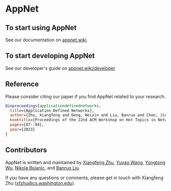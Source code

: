# AppNet

## To start using AppNet

See our documentation on [appnet.wiki](https://appnet.wiki).


## To start developing AppNet

See our developer's guide on [appnet.wiki/developer](https://appnet.wiki/developer.html)

<!-- 
## Description
// TODO(user): An in-depth paragraph about your project and overview of use

## Getting Started

### Prerequisites
- go version v1.21.0+
- docker version 17.03+.
- kubectl version v1.11.3+.
- Access to a Kubernetes v1.11.3+ cluster.

### To Deploy on the cluster
**Build and push your image to the location specified by `IMG`:**

```sh
make docker-build docker-push IMG=<some-registry>/appnet:tag
```

**NOTE:** This image ought to be published in the personal registry you specified. 
And it is required to have access to pull the image from the working environment. 
Make sure you have the proper permission to the registry if the above commands don’t work.

**Install the CRDs into the cluster:**

```sh
make install
```

**Deploy the Manager to the cluster with the image specified by `IMG`:**

```sh
make deploy IMG=<some-registry>/appnet:tag
```

> **NOTE**: If you encounter RBAC errors, you may need to grant yourself cluster-admin 
privileges or be logged in as admin.

**Create instances of your solution**
You can apply the samples (examples) from the config/sample:

```sh
kubectl apply -k config/samples/
```

>**NOTE**: Ensure that the samples has default values to test it out.

### To Uninstall
**Delete the instances (CRs) from the cluster:**

```sh
kubectl delete -k config/samples/
```

**Delete the APIs(CRDs) from the cluster:**

```sh
make uninstall
```

**UnDeploy the controller from the cluster:**

```sh
make undeploy
```

## Project Distribution

Following are the steps to build the installer and distribute this project to users.

1. Build the installer for the image built and published in the registry:

```sh
make build-installer IMG=<some-registry>/appnet:tag
```

NOTE: The makefile target mentioned above generates an 'install.yaml'
file in the dist directory. This file contains all the resources built
with Kustomize, which are necessary to install this project without
its dependencies.

2. Using the installer

Users can just run kubectl apply -f <URL for YAML BUNDLE> to install the project, i.e.:

```sh
kubectl apply -f https://raw.githubusercontent.com/<org>/appnet/<tag or branch>/dist/install.yaml
```

## Contributing
// TODO(user): Add detailed information on how you would like others to contribute to this project

**NOTE:** Run `make help` for more information on all potential `make` targets

More information can be found via the [Kubebuilder Documentation](https://book.kubebuilder.io/introduction.html) -->

## Reference
Please consider citing our paper if you find AppNet related to your research.
```bibtex
@inproceedings{applicationdefinednetworks,
  title={Application Defined Networks},
  author={Zhu, Xiangfeng and Deng, Weixin and Liu, Banruo and Chen, Jingrong and Wu, Yongji and Anderson, Thomas and Krishnamurthy, Arvind and Mahajan, Ratul and Zhuo, Danyang},
  booktitle={Proceedings of the 22nd ACM Workshop on Hot Topics in Networks},
  pages={87--94},
  year={2023}
}
```

## Contributors

AppNet is written and maintained by [Xiangfeng Zhu](https://xzhu27.me/), [Yuyao Wang](https://kristoff-starling.github.io/), [Yongtong Wu](https://jokerwyt.github.io/), [Nikola Bojanic](https://github.com/NikolaBo), and [Banruo Liu](https://github.com/livingshade).

If you have any questions or comments, please get in touch with Xiangfeng Zhu (xfzhu@cs.washington.edu).

<!-- 
## License

Copyright 2024.

Licensed under the Apache License, Version 2.0 (the "License");
you may not use this file except in compliance with the License.
You may obtain a copy of the License at

    http://www.apache.org/licenses/LICENSE-2.0

Unless required by applicable law or agreed to in writing, software
distributed under the License is distributed on an "AS IS" BASIS,
WITHOUT WARRANTIES OR CONDITIONS OF ANY KIND, either express or implied.
See the License for the specific language governing permissions and
limitations under the License.
 -->

